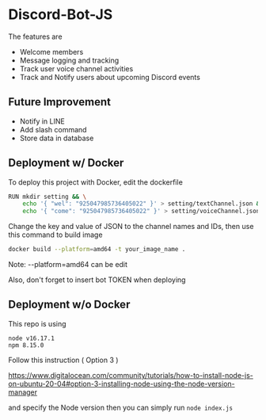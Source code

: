 
# Discord-Bot-JS

The features are
- Welcome members
- Message logging and tracking
- Track user voice channel activities
- Track and Notify users about upcoming Discord events



## Future Improvement

- Notify in LINE
- Add slash command
- Store data in database


## Deployment w/ Docker

To deploy this project with Docker, edit the dockerfile

```bash
RUN mkdir setting && \
    echo '{ "wel": "925047985736405022" }' > setting/textChannel.json && \
    echo '{ "come": "925047985736405022" }' > setting/voiceChannel.json
```

Change the key and value of JSON to the channel names and IDs, then use this command to build image 

```bash
docker build --platform=amd64 -t your_image_name .
```
Note: --platform=amd64 can be edit

Also, don't forget to insert bot TOKEN when deploying 

## Deployment w/o Docker

This repo is using 

```JS
node v16.17.1
npm 8.15.0
```

Follow this instruction ( Option 3 )

https://www.digitalocean.com/community/tutorials/how-to-install-node-js-on-ubuntu-20-04#option-3-installing-node-using-the-node-version-manager

and specify the Node version then you can simply run 
`node index.js`

